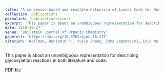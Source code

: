 ```yaml
---
title: "A consensus-based and readable extension of Linear Code for Reaction Rules (LiCoRR)"
collection: publications
permalink: /publication/Licorr
excerpt: 'This paper is about an unambiguous representation for describing glycosylation reactions in both literature and code.'
date: 2020-10-27'
venue: 'Beilstein Journal of Organic Chemistry'
paperurl: 'https://doi.org/10.3762/bjoc.16.215'
citation: 'Kellman, Benjamin P., Yujie Zhang, Emma Logomasini, Eric Meinhardt, Karla P. Godinez-Macias, Austin WT Chiang, James T. Sorrentino et al. "A consensus-based and readable extension of Linear Code for Reaction Rules (LiCoRR)." Beilstein journal of organic chemistry 16, no. 1 (2020): 2645-2662.'
---
```

This paper is about an unambiguous representation for describing glycosylation reactions in both literature and code.

[PDF file](https://www.beilstein-journals.org/bjoc/content/pdf/1860-5397-16-215.pdf)
